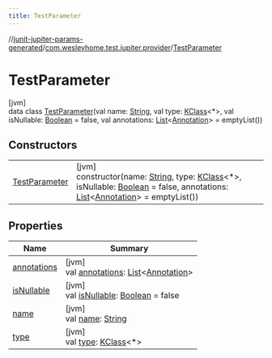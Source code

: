```yaml
---
title: TestParameter
---
```

//[junit-jupiter-params-generated](../../../index.html)/[com.wesleyhome.test.jupiter.provider](../index.html)/[TestParameter](index.html)



# TestParameter



[jvm]\
data class [TestParameter](index.html)(val name: [String](https://kotlinlang.org/api/latest/jvm/stdlib/kotlin/-string/index.html), val type: [KClass](https://kotlinlang.org/api/latest/jvm/stdlib/kotlin.reflect/-k-class/index.html)&lt;*&gt;, val isNullable: [Boolean](https://kotlinlang.org/api/latest/jvm/stdlib/kotlin/-boolean/index.html) = false, val annotations: [List](https://kotlinlang.org/api/latest/jvm/stdlib/kotlin.collections/-list/index.html)&lt;[Annotation](https://kotlinlang.org/api/latest/jvm/stdlib/kotlin/-annotation/index.html)&gt; = emptyList())



## Constructors


| | |
|---|---|
| [TestParameter](-test-parameter.html) | [jvm]<br>constructor(name: [String](https://kotlinlang.org/api/latest/jvm/stdlib/kotlin/-string/index.html), type: [KClass](https://kotlinlang.org/api/latest/jvm/stdlib/kotlin.reflect/-k-class/index.html)&lt;*&gt;, isNullable: [Boolean](https://kotlinlang.org/api/latest/jvm/stdlib/kotlin/-boolean/index.html) = false, annotations: [List](https://kotlinlang.org/api/latest/jvm/stdlib/kotlin.collections/-list/index.html)&lt;[Annotation](https://kotlinlang.org/api/latest/jvm/stdlib/kotlin/-annotation/index.html)&gt; = emptyList()) |


## Properties


| Name | Summary |
|---|---|
| [annotations](annotations.html) | [jvm]<br>val [annotations](annotations.html): [List](https://kotlinlang.org/api/latest/jvm/stdlib/kotlin.collections/-list/index.html)&lt;[Annotation](https://kotlinlang.org/api/latest/jvm/stdlib/kotlin/-annotation/index.html)&gt; |
| [isNullable](is-nullable.html) | [jvm]<br>val [isNullable](is-nullable.html): [Boolean](https://kotlinlang.org/api/latest/jvm/stdlib/kotlin/-boolean/index.html) = false |
| [name](name.html) | [jvm]<br>val [name](name.html): [String](https://kotlinlang.org/api/latest/jvm/stdlib/kotlin/-string/index.html) |
| [type](type.html) | [jvm]<br>val [type](type.html): [KClass](https://kotlinlang.org/api/latest/jvm/stdlib/kotlin.reflect/-k-class/index.html)&lt;*&gt; |

